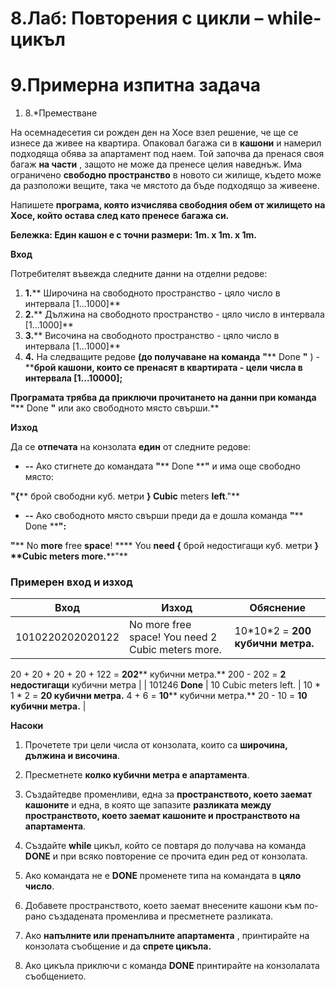 ﻿# 8.Лаб: Повторения с цикли – while-цикъл

# 9.Примерна изпитна задача

1. 8.\*Преместване

На осемнадесетия си рожден ден на Хосе взел решение, че ще се изнесе да живее на квартира. Опаковал багажа си в **кашони** и намерил подходяща обява за апартамент под наем. Той започва да пренася своя багаж **на части** , защото не може да пренесе целия наведнъж. Има ограничено **свободно пространство** в новото си жилище, където може да разположи вещите, така че мястото да бъде подходящо за живеене.

Напишете **програма, която изчислява свободния обем от жилището на Хосе, който остава след като пренесе багажа си.**

**Бележка: Един кашон е с точни размери:  1m. x 1m. x 1m.**

**Вход**

Потребителят въвежда следните данни на отделни редове:

1. **1.**** Широчина на свободното пространство - цяло число в интервала [1...1000]**
2. **2.**** Дължина на свободното пространство - цяло число в интервала [1...1000]**
3. **3.**** Височина на свободното пространство - цяло число в интервала [1...1000]**
4. **4.** На следващите редове **(до получаване на команда**  **&quot;**** Done ****&quot;**** ) -****брой кашони, които се пренасят в квартирата - цели числа в интервала [1...10000];**

**Програмата трябва да приключи прочитането на данни при команда**  **&quot;**** Done ****&quot;**** или ако свободното място свърши.**

**Изход**

Да се **отпечата** на конзолата **един** от следните редове:

- **--** Ако стигнете до командата **&quot;**** Done ****&quot;** и има още свободно място:

**&quot;{**** брой свободни куб. метри ****}**  **Cubic**** meters ****left****.&quot;**

- **--** Ако свободното място свърши преди да е дошла команда **&quot;**** Done ****&quot;:**

**&quot;**** No ****more**** free ****space****! **** You ****need**  **{**** брой недостигащи куб. метри ****}**  **Cubic meters more.****&quot;**

### **Примерен вход и изход**

| **Вход** | **Изход** | **Обяснение** |
| --- | --- | --- |
| 1010220202020122 | No more free space! You need 2 Cubic meters more. | 10\*10\*2 = **200**  **кубични метра.**
20 + 20 + 20 + 20 + 122 = **202**** кубични метра.**
200 - 202 = **2 недостигащи** кубични метра  |
| 101246 **Done** | 10 Cubic meters left. | 10 \* 1 \* 2 = **20 кубични метра.**
4 + 6 = **10**** кубични метра.**
20 - 10 = **10 кубични метра.**   |

**Насоки**

1. Прочетете три цели числа от конзолата, които са **широчина, дължина и височина**.

1. Пресметнете **колко кубични метра е апартамента**.

1. Създайтедве променливи, една за **пространството, което заемат кашоните** и една, в която ще запазите **разликата между пространството, което заемат кашоните и пространството на апартамента**.

1. Създайте **while** цикъл, който се повтаря до получава на команда **DONE** и при всяко повторение се прочита един ред от конзолата.

1. Ако командата не е **DONE** променете типа на командата в **цяло число**.

1. Добавете пространството, което заемат внесените кашони към по-рано създадената променлива и пресметнете разликата.

1. Ако **напълните или пренапълните апартамента** , принтирайте на конзолата съобщение и да **спрете цикъла.**

1. Ако цикъла приключи с команда **DONE** принтирайте на конзолалата съобщението.